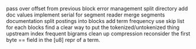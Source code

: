 pass over offset from previous block
error management
split directory
add doc values
implement serial for segment reader
merge segments
documentation
split postings into blocks
add term frequency
use skip list for each blocks
find a clear way to put the tokenized/untokenized thing upstream
index frequent bigrams
clean up compression
reconsider the first byte == field in the [u8] repr of a term.
